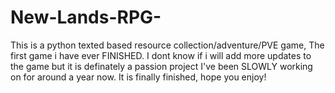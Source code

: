 # New-Lands-RPG-
This is a python texted based resource collection/adventure/PVE game, The first game i have ever FINISHED. I dont know if i will add more updates to the game but it is definately a passion project I've been SLOWLY working on for around a year now. It is finally finished, hope you enjoy! 
